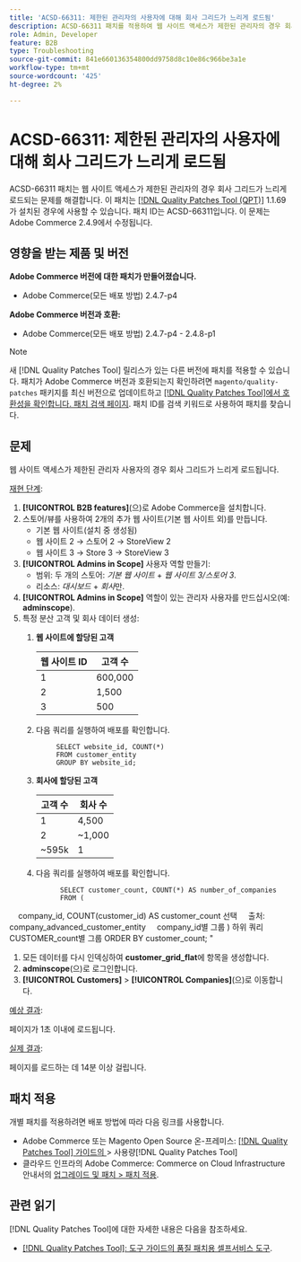 ```yaml
---
title: 'ACSD-66311: 제한된 관리자의 사용자에 대해 회사 그리드가 느리게 로드됨'
description: ACSD-66311 패치를 적용하여 웹 사이트 액세스가 제한된 관리자의 경우 회사 그리드가 느리게 로드되는 Adobe Commerce 문제를 해결합니다.
role: Admin, Developer
feature: B2B
type: Troubleshooting
source-git-commit: 841e660136354800dd9758d8c10e86c966be3a1e
workflow-type: tm+mt
source-wordcount: '425'
ht-degree: 2%

---
```



# ACSD-66311: 제한된 관리자의 사용자에 대해 회사 그리드가 느리게 로드됨

ACSD-66311 패치는 웹 사이트 액세스가 제한된 관리자의 경우 회사 그리드가 느리게 로드되는 문제를 해결합니다. 이 패치는 [[!DNL Quality Patches Tool (QPT)]](/help/tools/quality-patches-tool/quality-patches-tool-to-self-serve-quality-patches.md) 1.1.69가 설치된 경우에 사용할 수 있습니다. 패치 ID는 ACSD-66311입니다. 이 문제는 Adobe Commerce 2.4.9에서 수정됩니다.

## 영향을 받는 제품 및 버전

**Adobe Commerce 버전에 대한 패치가 만들어졌습니다.**

* Adobe Commerce(모든 배포 방법) 2.4.7-p4

**Adobe Commerce 버전과 호환:**

* Adobe Commerce(모든 배포 방법) 2.4.7-p4 - 2.4.8-p1

>[!NOTE]
>
>새 [!DNL Quality Patches Tool] 릴리스가 있는 다른 버전에 패치를 적용할 수 있습니다. 패치가 Adobe Commerce 버전과 호환되는지 확인하려면 `magento/quality-patches` 패키지를 최신 버전으로 업데이트하고 [[!DNL Quality Patches Tool]에서 호환성을 확인합니다. 패치 검색 페이지](https://experienceleague.adobe.com/tools/commerce-quality-patches/index.html?lang=ko). 패치 ID를 검색 키워드로 사용하여 패치를 찾습니다.

## 문제

웹 사이트 액세스가 제한된 관리자 사용자의 경우 회사 그리드가 느리게 로드됩니다.

<u>재현 단계</u>:

1. **[!UICONTROL B2B features]**(으)로 Adobe Commerce을 설치합니다.
1. 스토어/뷰를 사용하여 2개의 추가 웹 사이트(기본 웹 사이트 외)를 만듭니다.
   * 기본 웹 사이트(설치 중 생성됨)
   * 웹 사이트 2 → 스토어 2 → StoreView 2
   * 웹 사이트 3 → Store 3 → StoreView 3
1. **[!UICONTROL Admins in Scope]** 사용자 역할 만들기:
   * 범위: 두 개의 스토어: *기본 웹 사이트* + *웹 사이트 3/스토어 3*.
   * 리소스: *대시보드* + *회사*&#x200B;만.
1. **[!UICONTROL Admins in Scope]** 역할이 있는 관리자 사용자를 만드십시오(예: **adminscope**).
1. 특정 분산 고객 및 회사 데이터 생성:
   1. **웹 사이트에 할당된 고객**

      | 웹 사이트 ID | 고객 수 |
      |------------|---------------------|
      | 1 | 600,000 |
      | 2 | 1,500 |
      | 3 | 500 |


   1. 다음 쿼리를 실행하여 배포를 확인합니다.

      ```
           SELECT website_id, COUNT(*) 
           FROM customer_entity 
           GROUP BY website_id; 
      ```

   1. **회사에 할당된 고객**

      | 고객 수 | 회사 수 |
      |---------------------|---------------------|
      | 1 | 4,500 |
      | 2 | ~1,000 |
      | ~595k | 1 |

   1. 다음 쿼리를 실행하여 배포를 확인합니다.

      ```
            SELECT customer_count, COUNT(*) AS number_of_companies
            FROM (
      
            company_id, COUNT(customer_id) AS customer_count 선택
            출처: company_advanced_customer_entity
            company_id별 그룹
) 하위 쿼리
CUSTOMER_count별 그룹
ORDER BY customer_count;
&quot;

1. 모든 데이터를 다시 인덱싱하여 **customer_grid_flat**&#x200B;에 항목을 생성합니다.
1. **adminscope**(으)로 로그인합니다.
1. **[!UICONTROL Customers]** > **[!UICONTROL Companies]**(으)로 이동합니다.

<u>예상 결과</u>:

페이지가 1초 이내에 로드됩니다.

<u>실제 결과</u>:

페이지를 로드하는 데 14분 이상 걸립니다.

## 패치 적용

개별 패치를 적용하려면 배포 방법에 따라 다음 링크를 사용합니다.

* Adobe Commerce 또는 Magento Open Source 온-프레미스: [[!DNL Quality Patches Tool]  가이드의 ](/help/tools/quality-patches-tool/usage.md)> 사용량[!DNL Quality Patches Tool]
* 클라우드 인프라의 Adobe Commerce: Commerce on Cloud Infrastructure 안내서의 [업그레이드 및 패치 > 패치 적용](https://experienceleague.adobe.com/docs/commerce-cloud-service/user-guide/develop/upgrade/apply-patches.html?lang=ko).

## 관련 읽기

[!DNL Quality Patches Tool]에 대한 자세한 내용은 다음을 참조하세요.

* [[!DNL Quality Patches Tool]: 도구 가이드의 품질 패치용 셀프서비스 도구](/help/tools/quality-patches-tool/quality-patches-tool-to-self-serve-quality-patches.md).
